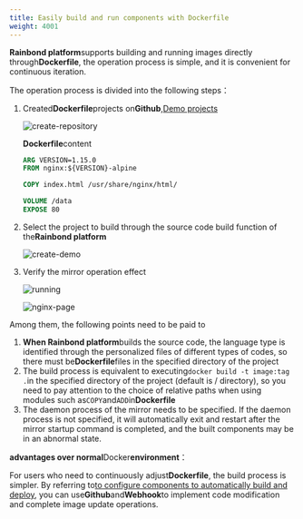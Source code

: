 ```yaml
---
title: Easily build and run components with Dockerfile
weight: 4001
---
```



**Rainbond platform**supports building and running images directly through**Dockerfile**, the operation process is simple, and it is convenient for continuous iteration.

The operation process is divided into the following steps：

1. Created**Dockerfile**projects on**Github**,[Demo projects](https://github.com/goodrain/dockerfile-demo)

   ![create-repository](https://static.goodrain.com/docs/practice/Dockerfile/create-repository.jpg)

   **Dockerfile**content

   ```dockerfile
   ARG VERSION=1.15.0
   FROM nginx:${VERSION}-alpine

   COPY index.html /usr/share/nginx/html/

   VOLUME /data
   EXPOSE 80
   ```

2. Select the project to build through the source code build function of the**Rainbond platform**

   ![create-demo](https://static.goodrain.com/docs/practice/Dockerfile/create-demo.jpg)

3. Verify the mirror operation effect

   ![running](https://static.goodrain.com/docs/practice/Dockerfile/running.jpg)

   ![nginx-page](https://static.goodrain.com/docs/practice/Dockerfile/nginx-page.jpg)

Among them, the following points need to be paid to

1. **When Rainbond platform**builds the source code, the language type is identified through the personalized files of different types of codes, so there must be**Dockerfile**files in the specified directory of the project
2. The build process is equivalent to executing`docker build -t image:tag .`in the specified directory of the project (default is / directory), so you need to pay attention to the choice of relative paths when using modules such as`COPY`and`ADD`in**Dockerfile**
3. The daemon process of the mirror needs to be specified. If the daemon process is not specified, it will automatically exit and restart after the mirror startup command is completed, and the built components may be in an abnormal state.

**advantages over normal**Docker**environment**：

For users who need to continuously adjust**Dockerfile**, the build process is simpler. By referring to[to configure components to automatically build and deploy](/docs/use-manual/component-manage/build-source/auto_build), you can use**Github**and**Webhook**to implement code modification and complete image update operations.